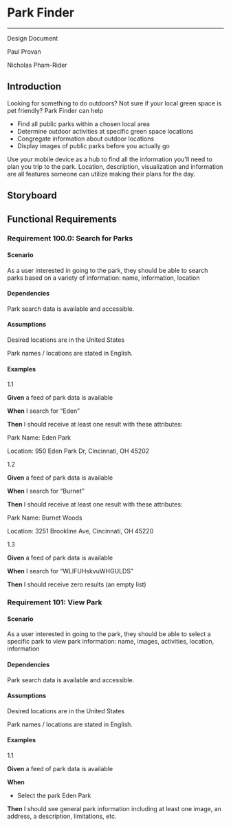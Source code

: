 # Park Finder

---

Design Document

Paul Provan

Nicholas Pham-Rider

## Introduction

Looking for something to do outdoors? Not sure if your local green space is pet friendly? Park Finder can help

- Find all public parks within a chosen local area
- Determine outdoor activities at specific green space locations
- Congregate information about outdoor locations
- Display images of public parks before you actually go

Use your mobile device as a hub to find all the information you'll need to plan you trip to the park. Location, description, visualization and information are all features someone can utilize making their plans for the day.

## Storyboard



## Functional Requirements

### Requirement 100.0: Search for Parks

#### Scenario

As a user interested in going to the park, they should be able to search parks based on a variety of information: name, information, location  

#### Dependencies

Park search data is available and accessible.  

#### Assumptions

Desired locations are in the United States 

Park names / locations are stated in English.  

#### Examples

1.1  

**Given** a feed of park data is available  

**When**  I search for “Eden”  

**Then** I should receive at least one result with these attributes:  

Park Name: Eden Park

Location: 950 Eden Park Dr, Cincinnati, OH 45202

1.2

**Given** a feed of park data is available  

**When** I search for “Burnet”  

**Then** I should receive at least one result with these attributes:   

Park Name: Burnet Woods

Location: 3251 Brookline Ave, Cincinnati, OH 45220

1.3 

**Given** a feed of park data is available  

**When** I search for “WLIFUHskvuWHGULDS”  

**Then** I should receive zero results (an empty list)  


### Requirement 101: View Park

#### Scenario

As a user interested in going to the park, they should be able to select a specific park to view park information: name, images, activities, location, information

#### Dependencies

Park search data is available and accessible.  

#### Assumptions

Desired locations are in the United States 

Park names / locations are stated in English.  

#### Examples  

1.1

**Given** a feed of park data is available  

**When**  

-	Select the park Eden Park

**Then** I should see general park information including at least one image, an address, a description, limitations, etc. 
